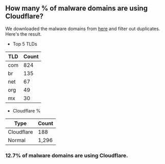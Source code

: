 ## How many % of malware domains are using Cloudflare?


We downloaded the malware domains from [here](https://urlhaus.abuse.ch) and filter out duplicates.
Here's the result.


[//]: # (start replacement)


- Top 5 TLDs

| TLD | Count |
| --- | --- |
| com | 824 |
| br | 135 |
| net | 67 |
| org | 49 |
| mx | 30 |


- Cloudflare %

| Type | Count |
| --- | --- |
| Cloudflare | 188 |
| Normal | 1,296 |


### 12.7% of malware domains are using Cloudflare.